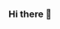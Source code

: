 ### Hi there 👋

<!--
**AbdullahBinJahed/AbdullahBInJahed** is a ✨ _special_ ✨ repository because its `README.md` (this file) appears on your GitHub profile.

Here are some ideas to get you started:

- 🔭 I’m currently working on Termux
- 🌱 I’m currently learning C++ and vim
- 👯 I’m looking to collaborate with JonayedMohiuddin
- 🤔 I’m looking for help with me learning
- 💬 Ask me about Anime, Programming or Physics
- 📫 How to reach me: abdullahbinjahed35@gmail.com
- ⚡ Fun fact: You are awesome
-->
